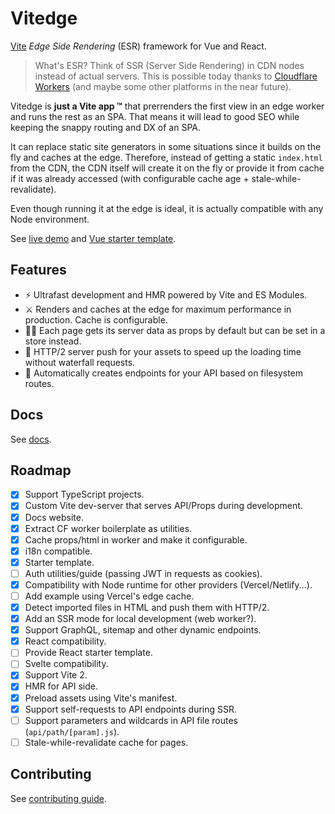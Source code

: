# Vitedge

[Vite](https://github.com/vitejs/vite) _Edge Side Rendering_ (ESR) framework for Vue and React.

> What's ESR? Think of SSR (Server Side Rendering) in CDN nodes instead of actual servers. This is possible today thanks to [Cloudflare Workers](https://workers.cloudflare.com/) (and maybe some other platforms in the near future).

Vitedge is **just a Vite app ™** that prerrenders the first view in an edge worker and runs the rest as an SPA. That means it will lead to good SEO while keeping the snappy routing and DX of an SPA.

It can replace static site generators in some situations since it builds on the fly and caches at the edge. Therefore, instead of getting a static `index.html` from the CDN, the CDN itself will create it on the fly or provide it from cache if it was already accessed (with configurable cache age + stale-while-revalidate).

Even though running it at the edge is ideal, it is actually compatible with any Node environment.

See [live demo](https://vitessedge.zable.workers.dev/) and [Vue starter template](https://github.com/frandiox/vitessedge-template).

## Features

- ⚡ Ultrafast development and HMR powered by Vite and ES Modules.
- ⚔️ Renders and caches at the edge for maximum performance in production. Cache is configurable.
- 💁‍♂️ Each page gets its server data as props by default but can be set in a store instead.
- 🔽 HTTP/2 server push for your assets to speed up the loading time without waterfall requests.
- 🧱 Automatically creates endpoints for your API based on filesystem routes.

## Docs

See [docs](https://vitedge.netlify.app).

## Roadmap

- [x] Support TypeScript projects.
- [x] Custom Vite dev-server that serves API/Props during development.
- [x] Docs website.
- [x] Extract CF worker boilerplate as utilities.
- [x] Cache props/html in worker and make it configurable.
- [x] i18n compatible.
- [x] Starter template.
- [ ] Auth utilities/guide (passing JWT in requests as cookies).
- [x] Compatibility with Node runtime for other providers (Vercel/Netlify...).
- [ ] Add example using Vercel's edge cache.
- [x] Detect imported files in HTML and push them with HTTP/2.
- [x] Add an SSR mode for local development (web worker?).
- [x] Support GraphQL, sitemap and other dynamic endpoints.
- [x] React compatibility.
- [ ] Provide React starter template.
- [ ] Svelte compatibility.
- [x] Support Vite 2.
- [x] HMR for API side.
- [x] Preload assets using Vite's manifest.
- [x] Support self-requests to API endpoints during SSR.
- [ ] Support parameters and wildcards in API file routes (`api/path/[param].js`).
- [ ] Stale-while-revalidate cache for pages.

## Contributing

See [contributing guide](./.github/contributing.md).

